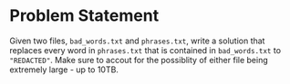 # Problem Statement
Given two files, `bad_words.txt` and `phrases.txt`, write a solution that replaces every word in `phrases.txt` that is contained in `bad_words.txt` to `"REDACTED"`. Make sure to accout for the possiblity of either file being extremely large - up to 10TB.
